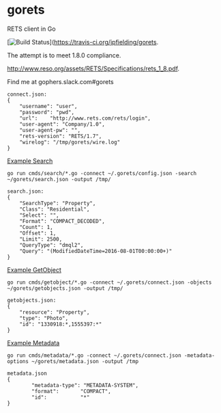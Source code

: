 gorets
======

RETS client in Go

[![Build Status](https://travis-ci.org/jpfielding/gorets.svg?branch=master)](https://travis-ci.org/jpfielding/gorets.

The attempt is to meet 1.8.0 compliance.

http://www.reso.org/assets/RETS/Specifications/rets_1_8.pdf.

Find me at gophers.slack.com#gorets


```
connect.json:
{
	"username": "user",
	"password": "pwd",
	"url":	  "http://www.rets.com/rets/login",
	"user-agent": "Company/1.0",
	"user-agent-pw": "",
	"rets-version": "RETS/1.7",
	"wirelog": "/tmp/gorets/wire.log"
}
```

[Example Search](cmds/search/example.go)
```
go run cmds/search/*.go -connect ~/.gorets/config.json -search ~/gorets/search.json -output /tmp/

search.json:
{
	"SearchType": "Property",
	"Class": "Residential",
	"Select": "",
	"Format": "COMPACT_DECODED",
	"Count": 1,
	"Offset": 1,
	"Limit": 2500,
	"QueryType": "dmql2",
	"Query": "(ModifiedDateTime=2016-08-01T00:00:00+)"
}

```
[Example GetObject](cmds/getobject/example.go)
```
go run cmds/getobject/*.go -connect ~/.gorets/connect.json -objects ~/gorets/getobjects.json -output /tmp/

getobjects.json:
{
	"resource": "Property",
	"type": "Photo",
	"id": "1330918:*,1555397:*"
}
```
[Example Metadata](cmds/metadata/example.go)
```
go run cmds/metadata/*.go -connect ~/.gorets/connect.json -metadata-options ~/gorets/metadata.json -output /tmp

metadata.json
{
        "metadata-type": "METADATA-SYSTEM",
        "format":       "COMPACT",
        "id":           "*"
}
```
